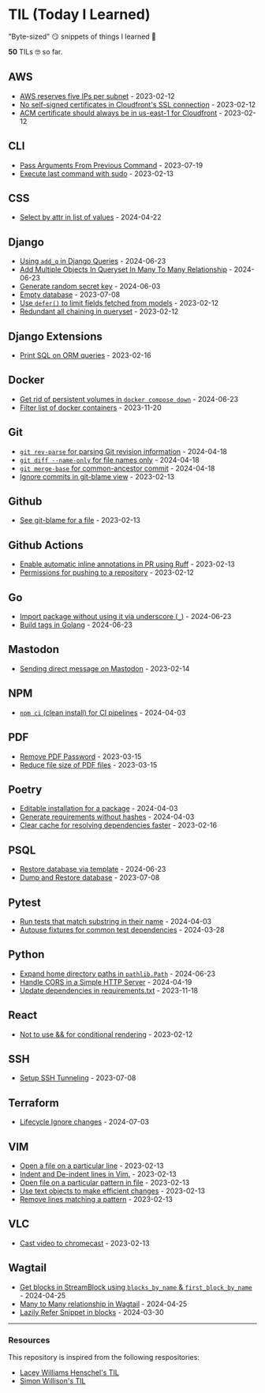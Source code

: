 # TIL (Today I Learned)

"Byte-sized" 😏 snippets of things I learned 🤔

**<!-- count starts -->50<!-- count ends -->** TILs 🤓 so far.

<!-- index starts -->
## AWS

* [AWS reserves five IPs per subnet](https://github.com/CuriousLearner/til/blob/main/aws/reserving-five-ips-per-subnet.md) - 2023-02-12
* [No self-signed certificates in Cloudfront's SSL connection](https://github.com/CuriousLearner/til/blob/main/aws/no-self-signed-certificate-cloudfront.md) - 2023-02-12
* [ACM certificate should always be in us-east-1 for Cloudfront](https://github.com/CuriousLearner/til/blob/main/aws/acm-cloudfront.md) - 2023-02-12

## CLI

* [Pass Arguments From Previous Command](https://github.com/CuriousLearner/til/blob/main/cli/pass-arguments-from-previous-command.md) - 2023-07-19
* [Execute last command with sudo](https://github.com/CuriousLearner/til/blob/main/cli/execute-previous-command-with-sudo.md) - 2023-02-13

## CSS

* [Select by attr in list of values](https://github.com/CuriousLearner/til/blob/main/css/select-by-attr-in-list-of-values.md) - 2024-04-22

## Django

* [Using `add_q` in Django Queries](https://github.com/CuriousLearner/til/blob/main/django/add-q-in-django-queryset.md) - 2024-06-23
* [Add Multiple Objects In Queryset In Many To Many Relationship](https://github.com/CuriousLearner/til/blob/main/django/set-whole-queryset-in-m2m-relationship.md) - 2024-06-23
* [Generate random secret key](https://github.com/CuriousLearner/til/blob/main/django/generate-random-secrety-key.md) - 2024-06-03
* [Empty database](https://github.com/CuriousLearner/til/blob/main/django/empty-database.md) - 2023-07-08
* [Use `defer()` to limit fields fetched from models](https://github.com/CuriousLearner/til/blob/main/django/defer-fields-for-performance.md) - 2023-02-12
* [Redundant all chaining in queryset](https://github.com/CuriousLearner/til/blob/main/django/redundant-all-in-queryset.md) - 2023-02-12

## Django Extensions

* [Print SQL on ORM queries](https://github.com/CuriousLearner/til/blob/main/django_extensions/print-sql-on-orm-queries.md) - 2023-02-16

## Docker

* [Get rid of persistent volumes in `docker compose down`](https://github.com/CuriousLearner/til/blob/main/docker/get-rid-of-persistent-volume-docker-compose.md) - 2024-06-23
* [Filter list of docker containers](https://github.com/CuriousLearner/til/blob/main/docker/filter_list_of_containers.md) - 2023-11-20

## Git

* [`git rev-parse` for parsing Git revision information](https://github.com/CuriousLearner/til/blob/main/git/rev-parse-for-revision-information.md) - 2024-04-18
* [`git diff --name-only` for file names only](https://github.com/CuriousLearner/til/blob/main/git/diff-name-only.md) - 2024-04-18
* [`git merge-base` for common-ancestor commit](https://github.com/CuriousLearner/til/blob/main/git/merge-base-for-common-ancestor-commit.md) - 2024-04-18
* [Ignore commits in git-blame view](https://github.com/CuriousLearner/til/blob/main/git/ignore-commits-in-git-blame.md) - 2023-02-13

## Github

* [See git-blame for a file](https://github.com/CuriousLearner/til/blob/main/github/show-git-blame-for-a-file.md) - 2023-02-13

## Github Actions

* [Enable automatic inline annotations in PR using Ruff](https://github.com/CuriousLearner/til/blob/main/github-actions/ruff-github-comments.md) - 2023-02-13
* [Permissions for pushing to a repository](https://github.com/CuriousLearner/til/blob/main/github-actions/push-to-repo.md) - 2023-02-12

## Go

* [Import package without using it via underscore (`_`)](https://github.com/CuriousLearner/til/blob/main/go/import-unused-package.md) - 2024-06-23
* [Build tags in Golang](https://github.com/CuriousLearner/til/blob/main/go/build-tags.md) - 2024-06-23

## Mastodon

* [Sending direct message on Mastodon](https://github.com/CuriousLearner/til/blob/main/mastodon/send-direct-message.md) - 2023-02-14

## NPM

* [`npm ci` (clean install) for CI pipelines](https://github.com/CuriousLearner/til/blob/main/npm/clean_install_for_ci_pipelines.md) - 2024-04-03

## PDF

* [Remove PDF Password](https://github.com/CuriousLearner/til/blob/main/pdf/remove-pdf-password.md) - 2023-03-15
* [Reduce file size of PDF files](https://github.com/CuriousLearner/til/blob/main/pdf/compress-pdf.md) - 2023-03-15

## Poetry

* [Editable installation for a package](https://github.com/CuriousLearner/til/blob/main/poetry/editable_installation_for_package.md) - 2024-04-03
* [Generate requirements without hashes](https://github.com/CuriousLearner/til/blob/main/poetry/generate_requirements_without_hashes.md) - 2024-04-03
* [Clear cache for resolving dependencies faster](https://github.com/CuriousLearner/til/blob/main/poetry/clear-cache-for-resolving-dependencies-faster.md) - 2023-02-16

## PSQL

* [Restore database via template](https://github.com/CuriousLearner/til/blob/main/psql/restore-via-template.md) - 2024-06-23
* [Dump and Restore database](https://github.com/CuriousLearner/til/blob/main/psql/dump-and-restore.md) - 2023-07-08

## Pytest

* [Run tests that match substring in their name](https://github.com/CuriousLearner/til/blob/main/pytest/run_filtered_tests_by_substring.md) - 2024-04-03
* [Autouse fixtures for common test dependencies](https://github.com/CuriousLearner/til/blob/main/pytest/fixture_autouse.md) - 2024-03-28

## Python

* [Expand home directory paths in `pathlib.Path`](https://github.com/CuriousLearner/til/blob/main/python/pathlib-path-expand-user.md) - 2024-06-23
* [Handle CORS in a Simple HTTP Server](https://github.com/CuriousLearner/til/blob/main/python/handle_cors_simple_http_server.md) - 2024-04-19
* [Update dependencies in requirements.txt](https://github.com/CuriousLearner/til/blob/main/python/update_dependencies_in_requirements.md) - 2023-11-18

## React

* [Not to use && for conditional rendering](https://github.com/CuriousLearner/til/blob/main/react/conditional-rendering.md) - 2023-02-12

## SSH

* [Setup SSH Tunneling](https://github.com/CuriousLearner/til/blob/main/ssh/setup-ssh-tunneling.md) - 2023-07-08

## Terraform

* [Lifecycle Ignore changes](https://github.com/CuriousLearner/til/blob/main/terraform/lifecycle-ignore-changes.md) - 2024-07-03

## VIM

* [Open a file on a particular line](https://github.com/CuriousLearner/til/blob/main/vim/open-file-on-line.md) - 2023-02-13
* [Indent and De-indent lines in Vim.](https://github.com/CuriousLearner/til/blob/main/vim/indent-deindent-line.md) - 2023-02-13
* [Open file on a particular pattern in file](https://github.com/CuriousLearner/til/blob/main/vim/open-file-on-pattern.md) - 2023-02-13
* [Use text objects to make efficient changes](https://github.com/CuriousLearner/til/blob/main/vim/text-objects-to-make-efficient-changes.md) - 2023-02-13
* [Remove lines matching a pattern](https://github.com/CuriousLearner/til/blob/main/vim/remove-lines-matching-pattern.md) - 2023-02-13

## VLC

* [Cast video to chromecast](https://github.com/CuriousLearner/til/blob/main/vlc/cast-video-to-chromecast.md) - 2023-02-13

## Wagtail

* [Get blocks in StreamBlock using `blocks_by_name` & `first_block_by_name`](https://github.com/CuriousLearner/til/blob/main/wagtail/get-blocks-in-streamblock.md) - 2024-04-25
* [Many to Many relationship in Wagtail](https://github.com/CuriousLearner/til/blob/main/wagtail/many-to-many-relationship.md) - 2024-04-25
* [Lazily Refer Snippet in blocks](https://github.com/CuriousLearner/til/blob/main/wagtail/lazily_refer_snippet.md) - 2024-03-30
<!-- index ends -->

* * * * *
### Resources

This repository is inspired from the following respositories:

- [Lacey Williams Henschel's TIL](https://github.com/williln/til)
- [Simon Willison's TIL](https://github.com/simonw/til)
